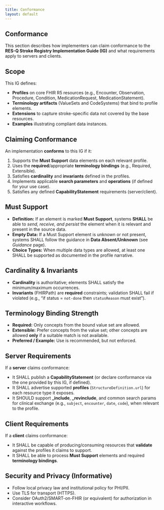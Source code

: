 ```yaml
---
title: Conformance
layout: default
---
```


## Conformance

This section describes how implementers can claim conformance to the **RES-Q Stroke Registry Implementation Guide (IG)** and what requirements apply to servers and clients.

## Scope

This IG defines:
- **Profiles** on core FHIR R5 resources (e.g., Encounter, Observation, Procedure, Condition, MedicationRequest, MedicationStatement).
- **Terminology artifacts** (ValueSets and CodeSystems) that bind to profile elements.
- **Extensions** to capture stroke-specific data not covered by the base resources.
- **Examples** illustrating compliant data instances.

## Claiming Conformance

An implementation **conforms** to this IG if it:
1. Supports the **Must Support** data elements on each relevant profile.
2. Uses the **required**/appropriate **terminology bindings** (e.g., Required, Extensible).
3. Satisfies **cardinality** and **invariants** defined in the profiles.
4. Implements applicable **search parameters** and **operations** (if defined for your use case).
5. Satisfies any defined **CapabilityStatement** requirements (server/client).

## Must Support

- **Definition:** If an element is marked **Must Support**, systems **SHALL** be able to *send, receive, and persist* the element when it is relevant and present in the source data.
- **Empty Data:** If a Must Support element is unknown or not present, systems SHALL follow the guidance in **Data Absent/Unknown** (see *Guidance* page).
- **Choice Types:** When multiple data types are allowed, at least one SHALL be supported as documented in the profile narrative.

## Cardinality & Invariants

- **Cardinality** is authoritative; elements SHALL satisfy the minimum/maximum occurrences.
- **Invariants** (FHIRPath) are **required** constraints; validation SHALL fail if violated (e.g., “if status = `not-done` then `statusReason` must exist”).

## Terminology Binding Strength

- **Required:** Only concepts from the bound value set are allowed.
- **Extensible:** Prefer concepts from the value set; other concepts are allowed **only** if a suitable match is not available.
- **Preferred / Example:** Use is recommended, but not enforced.

## Server Requirements

If a **server** claims conformance:
- It SHALL publish a **CapabilityStatement** (or declare conformance via the one provided by this IG, if defined).
- It SHALL advertise supported **profiles** (`StructureDefinition.url`) for each resource type it exposes.
- It SHOULD support **_include**, **_revinclude**, and common search params for clinical exchange (e.g., `subject`, `encounter`, `date`, `code`), when relevant to the profile.

## Client Requirements

If a **client** claims conformance:
- It SHALL be capable of producing/consuming resources that **validate** against the profiles it claims to support.
- It SHALL be able to process **Must Support** elements and required **terminology bindings**.

## Security and Privacy (Informative)

- Follow local privacy law and institutional policy for PHI/PII.
- Use TLS for transport (HTTPS).
- Consider OAuth2/SMART-on-FHIR (or equivalent) for authorization in interactive workflows.

